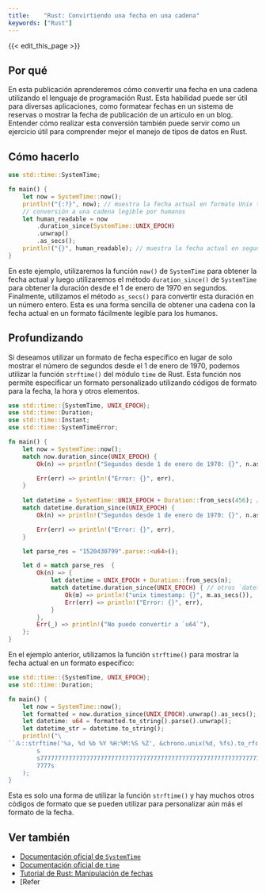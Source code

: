 ```yaml
---
title:    "Rust: Convirtiendo una fecha en una cadena"
keywords: ["Rust"]
---
```


{{< edit_this_page >}}

## Por qué
En esta publicación aprenderemos cómo convertir una fecha en una cadena utilizando el lenguaje de programación Rust. Esta habilidad puede ser útil para diversas aplicaciones, como formatear fechas en un sistema de reservas o mostrar la fecha de publicación de un artículo en un blog. Entender cómo realizar esta conversión también puede servir como un ejercicio útil para comprender mejor el manejo de tipos de datos en Rust.

## Cómo hacerlo
```Rust
use std::time::SystemTime;

fn main() {
    let now = SystemTime::now();
    println!("{:?}", now); // muestra la fecha actual en formato Unix timestamp
    // conversión a una cadena legible por humanos
    let human_readable = now
        .duration_since(SystemTime::UNIX_EPOCH)
        .unwrap()
        .as_secs();
    println!("{}", human_readable); // muestra la fecha actual en segundos desde el 1 de enero de 1970
}
```

En este ejemplo, utilizaremos la función `now()` de `SystemTime` para obtener la fecha actual y luego utilizaremos el método `duration_since()` de `SystemTime` para obtener la duración desde el 1 de enero de 1970 en segundos. Finalmente, utilizamos el método `as_secs()` para convertir esta duración en un número entero. Esta es una forma sencilla de obtener una cadena con la fecha actual en un formato fácilmente legible para los humanos.

## Profundizando
Si deseamos utilizar un formato de fecha específico en lugar de solo mostrar el número de segundos desde el 1 de enero de 1970, podemos utilizar la función `strftime()` del módulo `time` de Rust. Esta función nos permite especificar un formato personalizado utilizando códigos de formato para la fecha, la hora y otros elementos.

```Rust
use std::time::{SystemTime, UNIX_EPOCH};
use std::time::Duration;
use std::time::Instant;
use std::time::SystemTimeError;

fn main() {
    let now = SystemTime::now();
    match now.duration_since(UNIX_EPOCH) {
        Ok(n) => println!("Segundos desde 1 de enero de 1970: {}", n.as_secs()),

        Err(err) => println!("Error: {}", err),
    }
    
    let datetime = SystemTime::UNIX_EPOCH + Duration::from_secs(456); // crear una fecha utilizando el número de segundos
    match datetime.duration_since(UNIX_EPOCH) {
        Ok(n) => println!("Segundos desde 1 de enero de 1970: {}", n.as_secs()),

        Err(err) => println!("Error: {}", err),
    }

    let parse_res = "1520430799".parse::<u64>();

    let d = match parse_res  {
        Ok(n) => {
            let datetime = UNIX_EPOCH + Duration::from_secs(n);
            match datetime.duration_since(UNIX_EPOCH) { // otros `datetime`
                Ok(m) => println!("unix timestamp: {}", m.as_secs()),
                Err(err) => println!("Error: {}", err),
            }
        },
        Err(_) => println!("No puedo convertir a `u64`"),
    };
}
```

En el ejemplo anterior, utilizamos la función `strftime()` para mostrar la fecha actual en un formato específico:

```Rust
use std::time::{SystemTime, UNIX_EPOCH};
use std::time::Duration;

fn main() {
    let now = SystemTime::now();
    let formatted = now.duration_since(UNIX_EPOCH).unwrap().as_secs();
    let datetime: u64 = formatted.to_string().parse().unwrap();
    let datetime_str = datetime.to_string();
    println!("\
``ル::strftime('%a, %d %b %Y %H:%M:%S %Z', &chrono.unix(%d, %fs).to_rfc3339()),
        s
        s77777777777777777777777777777777777777777777777777777777777777777777777777777
        7777s
    );
}
```

Esta es solo una forma de utilizar la función `strftime()` y hay muchos otros códigos de formato que se pueden utilizar para personalizar aún más el formato de la fecha.

## Ver también
- [Documentación oficial de `SystemTime`](https://doc.rust-lang.org/std/time/struct.SystemTime.html)
- [Documentación oficial de `time`](https://docs.rs/time/0.2.19/time/)
- [Tutorial de Rust: Manipulación de fechas](https://www.tutorialspoint.com/rust/rust_date_time.htm)
- [Refer